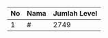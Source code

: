 | No | Nama            | Jumlah Level |
|----|-----------------|--------------|
| 1  | #    |    2749        |
